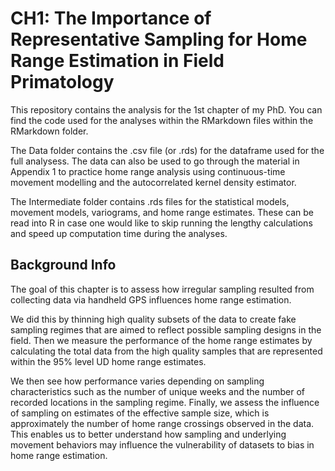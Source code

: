 # CH1: The Importance of Representative Sampling for Home Range Estimation in Field Primatology

This repository contains the analysis for the 1st chapter of my PhD. You can find the code used for the analyses within the RMarkdown files within the RMarkdown folder. 

The Data folder contains the .csv file (or .rds) for the dataframe used for the full analysess. The data can also be used to go through the material in Appendix 1 to practice home range analysis using continuous-time movement modelling and the autocorrelated kernel density estimator. 

The Intermediate folder contains .rds files for the statistical models, movement models, variograms, and home range estimates. These can be read into R in case one would like to skip running the lengthy calculations and speed up computation time during the analyses. 

## Background Info

The goal of this chapter is to assess how irregular sampling resulted from collecting data via handheld GPS influences home range estimation.

We did this by thinning high quality subsets of the data to create fake sampling regimes that are aimed to reflect possible sampling designs in the field. Then we measure the performance of the home range estimates by calculating the total data from the high quality samples that are represented within the 95% level UD home range estimates.

We then see how performance varies depending on sampling characteristics such as the number of unique weeks and the number of recorded locations in the sampling regime. Finally, we assess the influence of sampling on estimates of the effective sample size, which is approximately the number of home range crossings observed in the data. This enables us to better understand how sampling and underlying movement behaviors may influence the vulnerability of datasets to bias in home range estimation.
